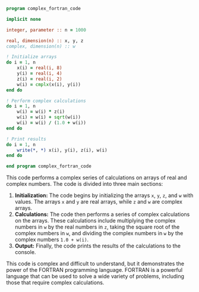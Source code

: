 ```fortran
program complex_fortran_code

implicit none

integer, parameter :: n = 1000

real, dimension(n) :: x, y, z
complex, dimension(n) :: w

! Initialize arrays
do i = 1, n
    x(i) = real(i, 8)
    y(i) = real(i, 4)
    z(i) = real(i, 2)
    w(i) = cmplx(x(i), y(i))
end do

! Perform complex calculations
do i = 1, n
    w(i) = w(i) * z(i)
    w(i) = w(i) + sqrt(w(i))
    w(i) = w(i) / (1.0 + w(i))
end do

! Print results
do i = 1, n
    write(*, *) x(i), y(i), z(i), w(i)
end do

end program complex_fortran_code
```

This code performs a complex series of calculations on arrays of real and complex numbers. The code is divided into three main sections:

1. **Initialization:** The code begins by initializing the arrays `x`, `y`, `z`, and `w` with values. The arrays `x` and `y` are real arrays, while `z` and `w` are complex arrays.
2. **Calculations:** The code then performs a series of complex calculations on the arrays. These calculations include multiplying the complex numbers in `w` by the real numbers in `z`, taking the square root of the complex numbers in `w`, and dividing the complex numbers in `w` by the complex numbers `1.0 + w(i)`.
3. **Output:** Finally, the code prints the results of the calculations to the console.

This code is complex and difficult to understand, but it demonstrates the power of the FORTRAN programming language. FORTRAN is a powerful language that can be used to solve a wide variety of problems, including those that require complex calculations.